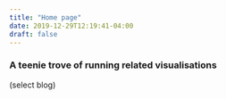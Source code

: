 ```yaml
---
title: "Home page"
date: 2019-12-29T12:19:41-04:00
draft: false
---
```


### A teenie trove of running related visualisations

(select blog)

